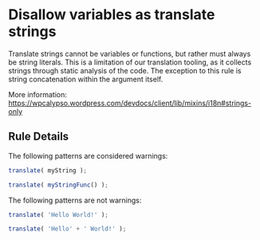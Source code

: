 # Disallow variables as translate strings

Translate strings cannot be variables or functions, but rather must always be string literals. This is a limitation of our translation tooling, as it collects strings through static analysis of the code. The exception to this rule is string concatenation within the argument itself.

More information: https://wpcalypso.wordpress.com/devdocs/client/lib/mixins/i18n#strings-only

## Rule Details

The following patterns are considered warnings:

```js
translate( myString );

translate( myStringFunc() );
```

The following patterns are not warnings:

```js
translate( 'Hello World!' );

translate( 'Hello' + ' World!' );
```
